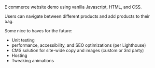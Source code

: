 E commerce website demo using vanilla Javascript, HTML, and CSS. 

Users can navigate between different products and add products to their bag. 

Some nice to haves for the future: 
- Unit testing
- performance, accessibility, and SEO optimizations (per Lighthouse)
- CMS solution for site-wide copy and images (custom or 3rd party)
- Hosting
- Tweaking animations